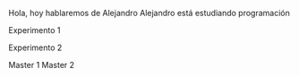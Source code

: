 Hola, hoy hablaremos de Alejandro
Alejandro está estudiando programación

Experimento 1

Experimento 2

Master 1
Master 2